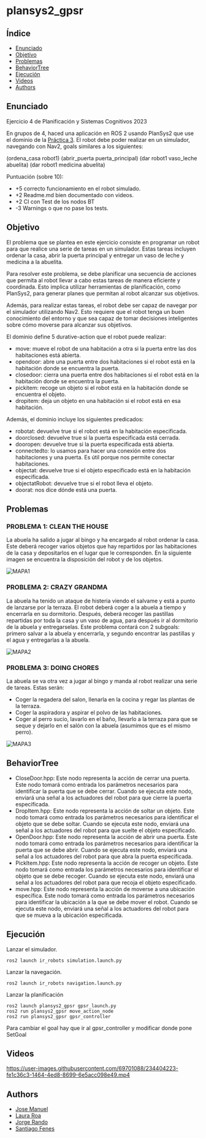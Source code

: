 # plansys2_gpsr

## Índice
- [Enunciado](#enunciado)
- [Objetivo](#objetivo)
- [Problemas](#problemas)
- [BehaviorTree](#behaviortree)
- [Ejecución](#ejecución)
- [Videos](#videos)
- [Authors](#authors)

## Enunciado
Ejercicio 4 de Planificación y Sistemas Cognitivos 2023

En grupos de 4, haced una aplicación en ROS 2 usando PlanSys2 que use el dominio de la [Práctica 3](https://github.com/Docencia-fmrico/planning-exercise/blob/main/README.md). El robot debe poder realizar en un simulador, navegando con Nav2, goals similares a los siguientes:

(ordena_casa robot1)
(abrir_puerta puerta_principal)
(dar robot1 vaso_leche abuelita)
(dar robot1 medicina abuelita)

Puntuación (sobre 10):   
* +5 correcto funcionamiento en el robot simulado.
* +2 Readme.md bien documentado con videos.
* +2 CI con Test de los nodos BT
* -3 Warnings o que no pase los tests.

## Objetivo
El problema que se plantea en este ejercicio consiste en programar un robot para que realice una serie de tareas en un simulador. Estas tareas incluyen ordenar la casa, abrir la puerta principal y entregar un vaso de leche y medicina a la abuelita.

Para resolver este problema, se debe planificar una secuencia de acciones que permita al robot llevar a cabo estas tareas de manera eficiente y coordinada. Esto implica utilizar herramientas de planificación, como PlanSys2, para generar planes que permitan al robot alcanzar sus objetivos.

Además, para realizar estas tareas, el robot debe ser capaz de navegar por el simulador utilizando Nav2. Esto requiere que el robot tenga un buen conocimiento del entorno y que sea capaz de tomar decisiones inteligentes sobre cómo moverse para alcanzar sus objetivos.

El dominio define 5 durative-action que el robot puede realizar:
- move: mueve el robot de una habitación a otra si la puerta entre las dos habitaciones está abierta.
- opendoor: abre una puerta entre dos habitaciones si el robot está en la habitación donde se encuentra la puerta.
- closedoor: cierra una puerta entre dos habitaciones si el robot está en la habitación donde se encuentra la puerta.
- pickitem: recoge un objeto si el robot está en la habitación donde se encuentra el objeto.
- dropitem: deja un objeto en una habitación si el robot está en esa habitación.

Además, el dominio incluye los siguientes predicados:
- robotat: devuelve true si el robot está en la habitación especificada.
- doorclosed: devuelve true si la puerta especificada está cerrada.
- dooropen: devuelve true si la puerta especificada está abierta.
- connectedto: lo usamos para hacer una conexión entre dos habitaciones y una puerta. Es útil porque nos permite conectar habitaciones.
- objectat: devuelve true si el objeto especificado está en la habitación especificada.
- objectatRobot: devuelve true si el robot lleva el objeto.
- doorat: nos dice dónde está una puerta.

## Problemas
### PROBLEMA 1: CLEAN THE HOUSE
La abuela ha salido a jugar al bingo y ha encargado al robot ordenar la casa. Este deberá recoger varios objetos que hay repartidos por las habitaciones de la casa y depositarlos en el lugar que le corresponden. En la siguiente imagen se encuentra la disposición del robot y de los objetos.

![MAPA1](https://user-images.githubusercontent.com/98589920/234407442-5a882f24-c765-4685-aea3-2650fb156865.png)

### PROBLEMA 2: CRAZY GRANDMA
La abuela ha tenido un ataque de histeria viendo el salvame y está a punto de lanzarse por la terraza. El robot deberá coger a la abuela a tiempo y encerrarla en su dormitorio. Después, deberá recoger las pastillas repartidas por toda la casa y un vaso de agua, para después ir al dormitorio de la abuela y entregarselas. Este problema contará con 2 subgoals: primero salvar a la abuela y encerrarla, y segundo encontrar las pastillas y el agua y entregarlas a la abuela.

![MAPA2](https://user-images.githubusercontent.com/98589920/234391409-b23ef682-58be-4321-9304-0e3b25d2d8ab.png)

### PROBLEMA 3: DOING CHORES
La abuela se va otra vez a jugar al bingo y manda al robot realizar una serie de tareas. Estas serán:
- Coger la regadera del salon, llenarla en la cocina y regar las plantas de la terraza.
- Coger la aspiradora y aspirar el polvo de las habitaciones.
- Coger al perro sucio, lavarlo en el baño, llevarlo a la terraza para que se seque y dejarlo en el salón con la abuela (asumimos que es el mismo perro).

![MAPA3](https://user-images.githubusercontent.com/98589920/234391129-040b6df4-45dd-4246-b3c0-c9ea94f23ce6.png)

## BehaviorTree
- CloseDoor.hpp: Este nodo representa la acción de cerrar una puerta. Este nodo tomará como entrada los parámetros necesarios para identificar la puerta que se debe cerrar. Cuando se ejecuta este nodo, enviará una señal a los actuadores del robot para que cierre la puerta especificada.
- DropItem.hpp: Este nodo representa la acción de soltar un objeto. Este nodo tomará como entrada los parámetros necesarios para identificar el objeto que se debe soltar. Cuando se ejecuta este nodo, enviará una señal a los actuadores del robot para que suelte el objeto especificado.
- OpenDoor.hpp: Este nodo representa la acción de abrir una puerta. Este nodo tomará como entrada los parámetros necesarios para identificar la puerta que se debe abrir. Cuando se ejecuta este nodo, enviará una señal a los actuadores del robot para que abra la puerta especificada.
- PickItem.hpp: Este nodo representa la acción de recoger un objeto. Este nodo tomará como entrada los parámetros necesarios para identificar el objeto que se debe recoger. Cuando se ejecuta este nodo, enviará una señal a los actuadores del robot para que recoja el objeto especificado.
- move.hpp: Este nodo representa la acción de moverse a una ubicación específica. Este nodo tomará como entrada los parámetros necesarios para identificar la ubicación a la que se debe mover el robot. Cuando se ejecuta este nodo, enviará una señal a los actuadores del robot para que se mueva a la ubicación especificada.

## Ejecución
Lanzar el simulador.
```
ros2 launch ir_robots simulation.launch.py
```
Lanzar la navegación.
```
ros2 launch ir_robots navigation.launch.py
```
Lanzar la planificación
```
ros2 launch plansys2_gpsr gpsr_launch.py
ros2 run plansys2_gpsr move_action_node
ros2 run plansys2_gpsr gpsr_controller 
```

Para cambiar el goal hay que ir al gpsr_controller y modificar donde pone SetGoal

## Videos


https://user-images.githubusercontent.com/69701088/234404223-fe1c36c3-1464-4ed8-8699-6e5acc098e49.mp4


## Authors
 - [Jose Manuel](https://github.com/Josetost)
 - [Laura Roa](https://github.com/lroa2019)
 - [Jorge Rando](https://github.com/jorgerando)
 - [Santiago Fenes](https://github.com/santtfg)
